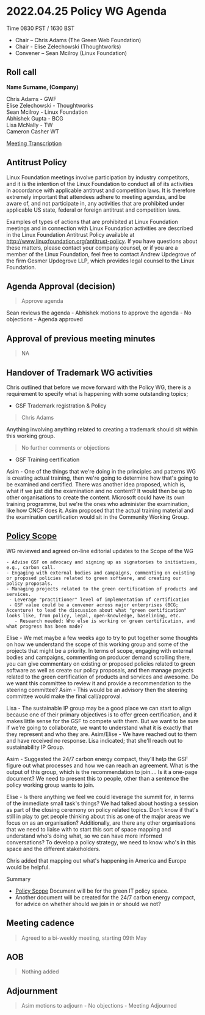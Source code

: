 # 2022.04.25 Policy WG Agenda

Time 0830 PST / 1630 BST

- Chair – Chris Adams (The Green Web Foundation)
- Chair - Elise Zelechowski (Thoughtworks)
- Convener –  Sean Mcilroy (Linux Foundation)
  
## Roll call

**Name Surname, (Company)**  

Chris Adams - GWF<br>
Elise Zelechowski - Thoughtworks<br>
Sean Mcilroy - Linux Foundation<br>
Abhishek Gupta - BCG<br>
Lisa McNally - TW <br>
Cameron Casher WT <br>

[Meeting Transcription](https://otter.ai/u/SANl2Cad9vFSp039jBW3cLeAoTE)

## Antitrust Policy
Linux Foundation meetings involve participation by industry competitors, and it is the intention of the Linux Foundation to conduct all of its activities in accordance with applicable antitrust and competition laws. It is therefore extremely important that attendees adhere to meeting agendas, and be aware of, and not participate in, any activities that are prohibited under applicable US state, federal or foreign antitrust and competition laws.

Examples of types of actions that are prohibited at Linux Foundation meetings and in connection with Linux Foundation activities are described in the Linux Foundation Antitrust Policy available at http://www.linuxfoundation.org/antitrust-policy. If you have questions about these matters, please contact your company counsel, or if you are a member of the Linux Foundation, feel free to contact Andrew Updegrove of the firm Gesmer Updegrove LLP, which provides legal counsel to the Linux Foundation.
  
## Agenda Approval (decision) 

> Approve agenda

Sean reviews the agenda - Abhishek motions to approve the agenda - No objections - Agenda approved
  
## Approval of previous meeting minutes

> NA

## Handover of Trademark WG activities

Chris outlined that before we move forward with the Policy WG, there is a requirement to specify what is happening with some outstanding topics;

- GSF Trademark registration & Policy
> Chris Adams 

Anything involving anything related to creating a trademark should sit within this working group.

> No further comments or objections

- GSF Training certification 

Asim - One of the things that we're doing in the principles and patterns WG is creating actual training, then we're going to determine how that's going to be examined and certified. There was another idea proposed, which is, what if we just did the examination and no content? It would then be up to other organisations to create the content. Microsoft could have its own training programme, but we're the ones who administer the examination, like how CNCF does it. Asim proposed that the actual training material and the examination certification would sit in the Community Working Group.

## [Policy Scope](https://docs.google.com/document/d/1dE-cz7vlZwrOG9Fnw5-43VSLhoHu7qZaoHtsurabSkI/edit)
  
  WG reviewed and agreed on-line editorial updates to the Scope of the WG
  
 ``` 
- Advise GSF on advocacy and signing up as signatories to initiatives, e.g., carbon call.
- Engaging with external bodies and campaigns, commenting on existing or proposed policies related to green software, and creating our policy proposals.
- Managing projects related to the green certification of products and services.
  - Leverage "practitioner" level of implementation of certification
  - GSF value could be a convener across major enterprises (BCG; Accenture) to lead the discussion about what "green certification" looks like, from policy, legal, open-knowledge, baselining, etc.
    - Research needed: Who else is working on green certification, and what progress has been made?
```

Elise - We met maybe a few weeks ago to try to put together some thoughts on how we understand the scope of this working group and some of the projects that might be a priority.
In terms of scope, engaging with external bodies and campaigns, commenting on producer demand scrolling there, you can give commentary on existing or proposed policies related to green software as well as create our policy proposals, and then manage projects related to the green certification of products and services and awesome. Do we want this committee to review it and provide a recommendation to the steering committee? Asim - This would be an advisory then the steering committee would make the final call/approval.
  
Lisa - The sustainable IP group may be a good place we can start to align because one of their primary objectives is to offer green certification, and it makes little sense for the GSF to compete with them. But we want to be sure if we're going to collaborate, we want to understand what it is exactly that they represent and who they are. Asim/Elise - We have reached out to them and have received no response. Lisa indicated; that she'll reach out to sustainability IP Group.
  
Asim - Suggested the 24/7 carbon energy compact, they'll help the GSF figure out what processes and how we can reach an agreement. What is the output of this group, which is the recommendation to join.... Is it a one-page document? We need to present this to people, other than a sentence the policy working group wants to join. 

Elise - Is there anything we feel we could leverage the summit for, in terms of the immediate small task's things? We had talked about hosting a session as part of the closing ceremony on policy related topics. Don't know if that's still in play to get people thinking about this as one of the major areas we focus on as an organisation? Additionally, are there any other organisations that we need to liaise with to start this sort of space mapping and understand who's doing what, so we can have more informed conversations? To develop a policy strategy, we need to know who's in this space and the different stakeholders.

Chris added that mapping out what's happening in America and Europe would be helpful.
  
Summary 
- [Policy Scope](https://docs.google.com/document/d/1dE-cz7vlZwrOG9Fnw5-43VSLhoHu7qZaoHtsurabSkI/edit) Document will be for the green IT policy space.
- Another document will be created for the 24/7 carbon energy compact, for advice on whether should we join in or should we not?
   
## Meeting cadence

> Agreed to a bi-weekly meeting, starting 09th May

## AOB
  
> Nothing added

## Adjournment
  
> Asim motions to adjourn - No objections - Meeting Adjourned
